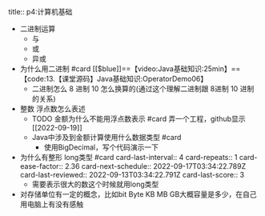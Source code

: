 title:: p4:计算机基础

- 二进制运算
	- 与
	- 或
	- 异或
- 为什么用二进制 #card [[$blue]]==【video:Java基础知识:25min】==  【code:13.【课堂源码】Java基础知识:OperatorDemo06】
	- 二进制怎么 8 进制 10 怎么换算的(通过这个理解二进制跟  8进制 10 进制的关系)
- 整数 浮点数怎么表述
	- TODO 金额为什么不能用浮点数表示 #card 弄一个工程，github显示 [[2022-09-19]]
	- Java中涉及到金额计算使用什么数据类型 #card
		- 使用BigDecimal，写个代码演示一下
- 为什么有整形  long类型 #card
  card-last-interval:: 4
  card-repeats:: 1
  card-ease-factor:: 2.36
  card-next-schedule:: 2022-09-17T03:34:22.789Z
  card-last-reviewed:: 2022-09-13T03:34:22.791Z
  card-last-score:: 3
	- 需要表示很大的数这个时候就用long类型
- 对存储单位有一定的概念，比如bit Byte  KB MB GB大概容量是多少，在自己用电脑上有没有感触